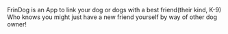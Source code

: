 FrinDog is an App to link your dog or dogs with a best friend(their kind, K-9) Who knows you might just have a new friend yourself by way of other dog owner!

